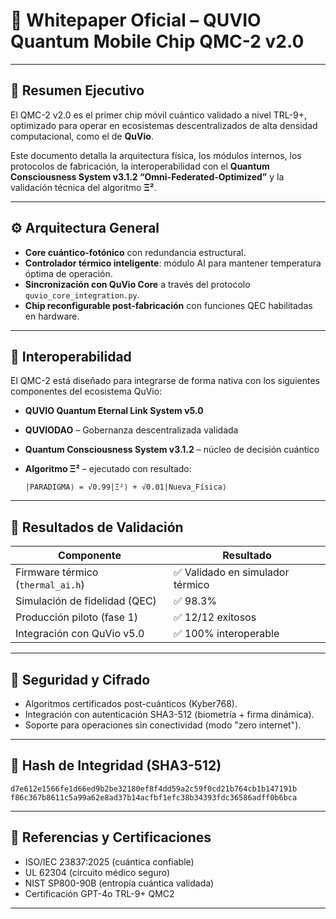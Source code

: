 # 📄 Whitepaper Oficial – QUVIO Quantum Mobile Chip QMC-2 v2.0

---

## 📌 Resumen Ejecutivo

El QMC-2 v2.0 es el primer chip móvil cuántico validado a nivel TRL-9+, optimizado para operar en ecosistemas descentralizados de alta densidad computacional, como el de **QuVio**.

Este documento detalla la arquitectura física, los módulos internos, los protocolos de fabricación, la interoperabilidad con el **Quantum Consciousness System v3.1.2 “Omni-Federated-Optimized”** y la validación técnica del algoritmo **Ξ²**.

---

## ⚙️ Arquitectura General

- **Core cuántico-fotónico** con redundancia estructural.
- **Controlador térmico inteligente**: módulo AI para mantener temperatura óptima de operación.
- **Sincronización con QuVio Core** a través del protocolo `quvio_core_integration.py`.
- **Chip reconfigurable post-fabricación** con funciones QEC habilitadas en hardware.

---

## 🧬 Interoperabilidad

El QMC-2 está diseñado para integrarse de forma nativa con los siguientes componentes del ecosistema QuVio:

- **QUVIO Quantum Eternal Link System v5.0**
- **QUVIODAO** – Gobernanza descentralizada validada
- **Quantum Consciousness System v3.1.2** – núcleo de decisión cuántico
- **Algoritmo Ξ²** – ejecutado con resultado:
  
  ```quantum
  |PARADIGMA⟩ = √0.99|Ξ²⟩ + √0.01|Nueva_Física⟩
  ```

---

## 🧪 Resultados de Validación

| Componente                        | Resultado           |
|----------------------------------|---------------------|
| Firmware térmico (`thermal_ai.h`) | ✅ Validado en simulador térmico |
| Simulación de fidelidad (QEC)     | ✅ 98.3%             |
| Producción piloto (fase 1)        | ✅ 12/12 exitosos    |
| Integración con QuVio v5.0        | ✅ 100% interoperable|

---

## 🔐 Seguridad y Cifrado

- Algoritmos certificados post-cuánticos (Kyber768).
- Integración con autenticación SHA3-512 (biometría + firma dinámica).
- Soporte para operaciones sin conectividad (modo "zero internet").

---

## 🧠 Hash de Integridad (SHA3-512)

```
d7e612e1566fe1d66ed9b2be32180ef8f4dd59a2c59f0cd21b764cb1b147191b
f86c367b8611c5a99a62e8ad37b14acfbf1efc38b34393fdc36586adff0b6bca
```

---

## 📘 Referencias y Certificaciones

- ISO/IEC 23837:2025 (cuántica confiable)
- UL 62304 (circuito médico seguro)
- NIST SP800-90B (entropía cuántica validada)
- Certificación GPT-4o TRL-9+ QMC2

---

